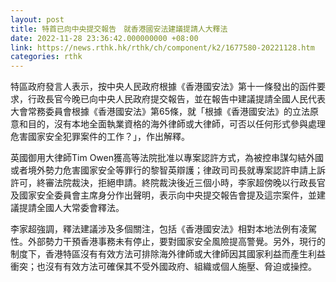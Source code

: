 ```yaml
---
layout: post
title: 特首已向中央提交報告　就香港國安法建議提請人大釋法
date: 2022-11-28 23:36:42.000000000 +08:00
link: https://news.rthk.hk/rthk/ch/component/k2/1677580-20221128.htm
categories: rthk
---
```


特區政府發言人表示，按中央人民政府根據《香港國安法》第十一條發出的函件要求，行政長官今晚已向中央人民政府提交報告，並在報告中建議提請全國人民代表大會常務委員會根據《香港國安法》第65條，就「根據《香港國安法》的立法原意和目的，沒有本地全面執業資格的海外律師或大律師，可否以任何形式參與處理危害國家安全犯罪案件的工作？」，作出解釋。

英國御用大律師Tim Owen獲高等法院批准以專案認許方式，為被控串謀勾結外國或者境外勢力危害國家安全等罪行的黎智英辯護；律政司司長就專案認許申請上訴許可，終審法院裁決，拒絕申請。終院裁決後近三個小時，李家超傍晚以行政長官及國家安全委員會主席身分作出聲明，表示向中央提交報告會提及這宗案件，並建議提請全國人大常委會釋法。

李家超強調，釋法建議涉及多個關注，包括《香港國安法》相對本地法例有凌駕性。外部勢力干預香港事務未有停止，要對國家安全風險提高警覺。另外，現行的制度下，香港特區沒有有效方法可排除海外律師或大律師因其國家利益而產生利益衝突；也沒有有效方法可確保其不受外國政府、組織或個人施壓、脅迫或操控。　　
